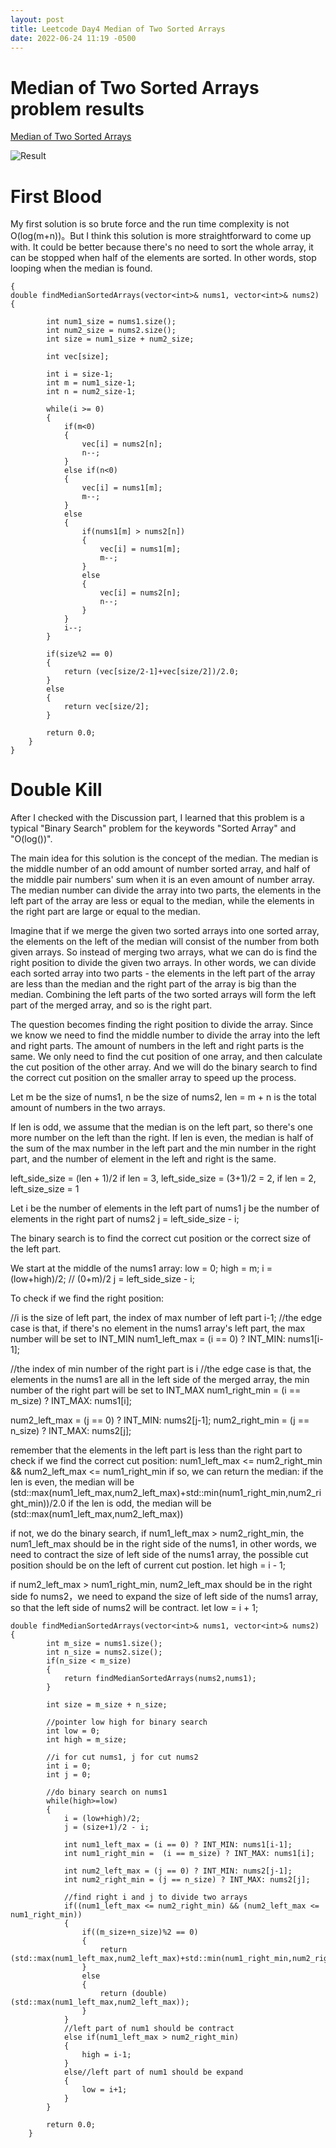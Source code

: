 ```yaml
---
layout: post
title: Leetcode Day4 Median of Two Sorted Arrays
date: 2022-06-24 11:19 -0500
---
```

# Median of Two Sorted Arrays problem results

[Median of Two Sorted Arrays](https://leetcode.com/problems/median-of-two-sorted-arrays/)

![Result](/assets/images/median_of_two_sorted_array.png)

# First Blood
My first solution is so brute force and the run time complexity is not O(log(m+n))。But I think this solution is more straightforward to come up with. It could be better because there's no need to sort the whole array, it can be stopped when half of the elements are sorted.
In other words, stop looping when the median is found.

```
{
double findMedianSortedArrays(vector<int>& nums1, vector<int>& nums2) {
       
        int num1_size = nums1.size();
        int num2_size = nums2.size();
        int size = num1_size + num2_size;
       
        int vec[size];

        int i = size-1;
        int m = num1_size-1;
        int n = num2_size-1;

        while(i >= 0)
        {
            if(m<0)
            {
                vec[i] = nums2[n];
                n--;
            }
            else if(n<0)
            {
                vec[i] = nums1[m];
                m--;
            }
            else
            {
                if(nums1[m] > nums2[n])
                {
                    vec[i] = nums1[m];
                    m--;
                }
                else
                {
                    vec[i] = nums2[n];
                    n--;
                }
            }
            i--;
        }

        if(size%2 == 0)
        {
            return (vec[size/2-1]+vec[size/2])/2.0;
        }
        else
        {
            return vec[size/2];
        }

        return 0.0;
    }
}
```

# Double Kill
After I checked with the Discussion part, I learned that this problem is a typical "Binary Search" problem for the keywords "Sorted Array" and "O(log())". 

The main idea for this solution is the concept of the median. The median is the middle number of an odd amount of number sorted array, and half of the middle pair numbers' sum when it is an even amount of number array. The median number can divide the array into two parts, the elements in the left part of the array are less or equal to the median, while the elements in the right part are large or equal to the median. 

Imagine that if we merge the given two sorted arrays into one sorted array, the elements on the left of the median will consist of the number from both given arrays. So instead of merging two arrays, what we can do is find the right position to divide the given two arrays. In other words, we can divide each sorted array into two parts - the elements in the left part of the array are less than the median and the right part of the array is big than the median. Combining the left parts of the two sorted arrays will form the left part of the merged array, and so is the right part.

The question becomes finding the right position to divide the array. 
Since we know we need to find the middle number to divide the array into the left and right parts. The amount of numbers in the left and right parts is the same. We only need to find the cut position of one array, and then calculate the cut position of the other array. And we will do the binary search to find the correct cut position on the smaller array to speed up the process.

Let m be the size of nums1, n be the size of nums2,
len = m + n is the total amount of numbers in the two arrays.

If len is odd, we assume that the median is on the left part, so there's one more number on the left than the right.
If len is even, the median is half of the sum of the max number in the left part and the min number in the right part, and the number of element in the left and right is the same.

left_side_size = (len + 1)/2
if len = 3, left_side_size = (3+1)/2 = 2, if len = 2, left_size_size = 1

Let i be the number of elements in the left part of nums1
j be the number of elements in the right part of nums2
j = left_side_size - i;

The binary search is to find the correct cut position or the correct size of the left part.

We start at the middle of the nums1 array:
low = 0;
high = m;
i = (low+high)/2; // (0+m)/2
j = left_side_size - i;


To check if we find the right position:

//i is the size of left part, the index of max number of left part i-1;
//the edge case is that, if there's no element in the nums1 array's left part, the max number will be set to INT_MIN
num1_left_max = (i == 0) ? INT_MIN: nums1[i-1];

//the index of min number of the right part is i
//the edge case is that, the elements in the nums1 are all in the left side of the merged array, the min number of the right part will be set to INT_MAX
num1_right_min =  (i == m_size) ? INT_MAX: nums1[i];

num2_left_max = (j == 0) ? INT_MIN: nums2[j-1];
num2_right_min = (j == n_size) ? INT_MAX: nums2[j];


remember that the elements in the left part is less than the right part
to check if we find the correct cut position:
num1_left_max <= num2_right_min && num2_left_max <= num1_right_min
if so, we can return the median:
if the len is even, the median will be (std::max(num1_left_max,num2_left_max)+std::min(num1_right_min,num2_right_min))/2.0
if the len is odd, the median will be (std::max(num1_left_max,num2_left_max))

if not, we do the binary search, 
if num1_left_max > num2_right_min, the num1_left_max should be in the right side of the nums1, in other words, we need to contract the size of left side of the nums1 array, the possible cut position should be on the left of current cut postion.
let high = i - 1;

if num2_left_max > num1_right_min, num2_left_max should be in the right side fo nums2，we need to expand the size of left side of the nums1 array, so that the left side of nums2 will be contract.
let low = i + 1;




```
double findMedianSortedArrays(vector<int>& nums1, vector<int>& nums2) {
        int m_size = nums1.size();
        int n_size = nums2.size();
        if(n_size < m_size)
        {
            return findMedianSortedArrays(nums2,nums1);
        }

        int size = m_size + n_size;
        
        //pointer low high for binary search
        int low = 0;
        int high = m_size;

        //i for cut nums1, j for cut nums2
        int i = 0;
        int j = 0;

        //do binary search on nums1
        while(high>=low)
        {
            i = (low+high)/2;
            j = (size+1)/2 - i;

            int num1_left_max = (i == 0) ? INT_MIN: nums1[i-1];
            int num1_right_min =  (i == m_size) ? INT_MAX: nums1[i];

            int num2_left_max = (j == 0) ? INT_MIN: nums2[j-1];
            int num2_right_min = (j == n_size) ? INT_MAX: nums2[j];

            //find right i and j to divide two arrays
            if((num1_left_max <= num2_right_min) && (num2_left_max <= num1_right_min))
            {
                if((m_size+n_size)%2 == 0)
                {
                    return (std::max(num1_left_max,num2_left_max)+std::min(num1_right_min,num2_right_min))/2.0;
                }
                else
                {
                    return (double)(std::max(num1_left_max,num2_left_max));
                }
            }
            //left part of num1 should be contract
            else if(num1_left_max > num2_right_min)
            {
                high = i-1;
            }
            else//left part of num1 should be expand
            {
                low = i+1;
            }
        }

        return 0.0;
    }
```




